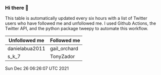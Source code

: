 ### Hi there 👋

This table is automatically updated every six hours with a list of Twitter users who have followed me and unfollowed me. I used Github Actions, the Twitter API, and the python package tweepy to automate this workflow.

| Unfollowed me |  Followed me |
| --- | --- |
|danielabua2011|gail_orchard|
|s_k_7|TonyZador|
Sun Dec 26 06:26:07 UTC 2021
